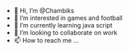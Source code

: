 - 👋 Hi, I’m @Chambiks
- 👀 I’m interested in games and football
- 🌱 I’m currently learning java script
- 💞️ I’m looking to collaborate on work
- 📫 How to reach me ...

<!---
Chambiks/Chambiks is a ✨ special ✨ repository because its `README.md` (this file) appears on your GitHub profile.
You can click the Preview link to take a look at your changes.
--->
